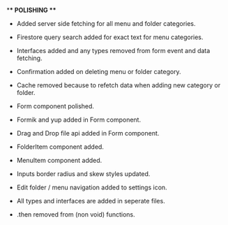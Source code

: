 \***\* POLISHING \*\***

- Added server side fetching for all menu and folder categories.
- Firestore query search added for exact text for menu categories.
- Interfaces added and any types removed from form event and data fetching.
- Confirmation added on deleting menu or folder category.
- Cache removed because to refetch data when adding new category or folder.

- Form component polished.
- Formik and yup added in Form component.

- Drag and Drop file api added in Form component.
- FolderItem component added.
- MenuItem component added.
- Inputs border radius and skew styles updated.
- Edit folder / menu navigation added to settings icon.

- All types and interfaces are added in seperate files.
- .then removed from (non void) functions.
